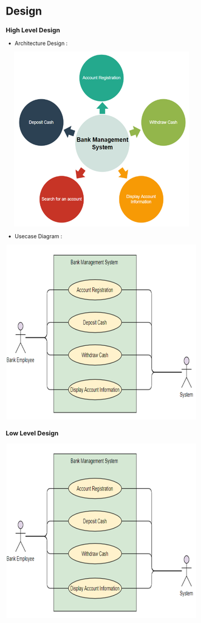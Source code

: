 # Design
### High Level Design
- Architecture Design :
<p align="center">
  <img width="460" height="460" src="https://github.com/Archana-Athreya/Mini_Project/blob/4bceb4699e1071de6689ece35c4325b0a7ccea74/2_Design/Architecture.png">
</p>

- Usecase Diagram :
<p align="center">
  <img width="500" height="460" src="https://github.com/Archana-Athreya/Mini_Project/blob/4bceb4699e1071de6689ece35c4325b0a7ccea74/2_Design/Usecase.png">
</p>

### Low Level Design 
<p align="center">
  <img width="500" height="460" src="https://github.com/Archana-Athreya/Mini_Project/blob/4bceb4699e1071de6689ece35c4325b0a7ccea74/2_Design/Usecase.png">
</p>
